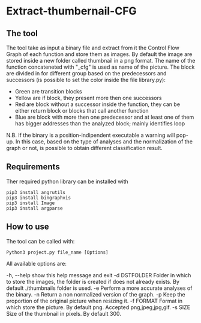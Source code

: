 # Extract-thumbernail-CFG

## The tool
The tool take as input a binary file and extract from it the Control Flow Graph of each function and store them as images.
By default the image are stored inside a new folder called thumbnail in a png format.
The name of the function concateneted with "\_cfg" is used as name of the picture.
The block are divided in for different group based on the predecessors and successors (is possible to set the color inside the file library.py):
- Green are transition blocks
- Yellow are if block, they present more then one successors
- Red are block without a successor inside the function, they can be either return block or blocks that call another function
- Blue are block with more then one predecessor and at least one of them has bigger addresses than the analyzed block; mainly identifies loop

N.B. If the binary is a position-indipendent executable a warning will pop-up. In this case, based on the type of analyses and the normalization of the graph or not, is possible to obtain different classification result.


## Requirements
Ther required python library can be installed with
```
pip3 install angrutils
pip3 install bingraphvis
pip3 install Image
pip3 install argparse
```
## How to use

The tool can be called with:
```
Python3 project.py file_name [Options]
```
All available options are:

  -h, --help      show this help message and exit
  -d DSTFOLDER    Folder in which to store the images, the folder is created if does not already exists. By default ./thumbnails folder is used.
  -e              Perform a more accurate analyses of the binary.
  -n              Return a non normalized version of the graph.
  -p              Keep the proportion of the original picture when resizing it.
  -f FORMAT       Format in which store the picture. By default png. Accepted png,jpeg,jpg,gif.
  -s SIZE         Size of the thumbnail in pixels. By default 300.
